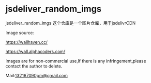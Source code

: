 # jsdeliver_random_imgs
jsdeliver_random_imgs
这个仓库是一个图片仓库，用于jsdelivrCDN

Image source:

https://wallhaven.cc/

https://wall.alphacoders.com/

Images are for non-commercial use,If there is any infringement,please contact the author to delete.

Mail:132187090pm@gmail.com
